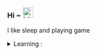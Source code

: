 ### Hi ~ <img src="https://user-images.githubusercontent.com/1303154/88677602-1635ba80-d120-11ea-84d8-d263ba5fc3c0.gif" width="24px" alt="hi">

I like sleep and playing game

<details>
<summary> Learning :</summary>
<br />
- Html <br />
- Css  <br />
- Laravel <br />
- Php <br />
</details>
